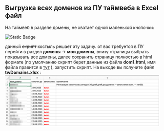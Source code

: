   ## Выгрузка всех доменов из ПУ таймвеба в Excel файл

На таймвеб в разделе домены, не хватает одной маленькой кнопочки:

![Static Badge](https://img.shields.io/badge/export_domains_list-black)

данный ~~скрипт~~ костыль решает эту задачу. 
от вас требуется в ПУ перейти в раздел **домены** -> **мои домены**, внизу страницы выбрать показывать все домены, далее сохранить страницу полностью в html формате (по умолчанию скрипт берет данные из файла **dom1.html**, имя файла правится в [тут](https://github.com/zelib0ba/timeweb-domain-list-export/blob/e66ad74ffb377e3ca1816d9950729ab68356d32e/main.py#L18C2-L18C2) ), запустить скрипт. На выходе вы получите файл **twDomains.xlsx** : 
![пример](example.png)
